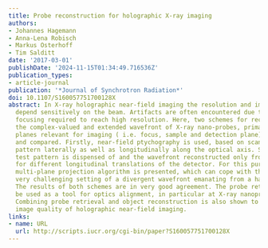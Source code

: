 ```yaml
---
title: Probe reconstruction for holographic X-ray imaging
authors:
- Johannes Hagemann
- Anna-Lena Robisch
- Markus Osterhoff
- Tim Salditt
date: '2017-03-01'
publishDate: '2024-11-15T01:34:49.716536Z'
publication_types:
- article-journal
publication: '*Journal of Synchrotron Radiation*'
doi: 10.1107/S160057751700128X
abstract: In X-ray holographic near-field imaging the resolution and image quality
  depend sensitively on the beam. Artifacts are often encountered due to the strong
  focusing required to reach high resolution. Here, two schemes for reconstructing
  the complex-valued and extended wavefront of X-ray nano-probes, primarily in the
  planes relevant for imaging ( i.e. focus, sample and detection plane), are presented
  and compared. Firstly, near-field ptychography is used, based on scanning a test
  pattern laterally as well as longitudinally along the optical axis. Secondly, any
  test pattern is dispensed of and the wavefront reconstructed only from data recorded
  for different longitudinal translations of the detector. For this purpose, an optimized
  multi-plane projection algorithm is presented, which can cope with the numerically
  very challenging setting of a divergent wavefront emanating from a hard X-ray nanoprobe.
  The results of both schemes are in very good agreement. The probe retrieval can
  be used as a tool for optics alignment, in particular at X-ray nanoprobe beamlines.
  Combining probe retrieval and object reconstruction is also shown to improve the
  image quality of holographic near-field imaging.
links:
- name: URL
  url: http://scripts.iucr.org/cgi-bin/paper?S160057751700128X
---
```

